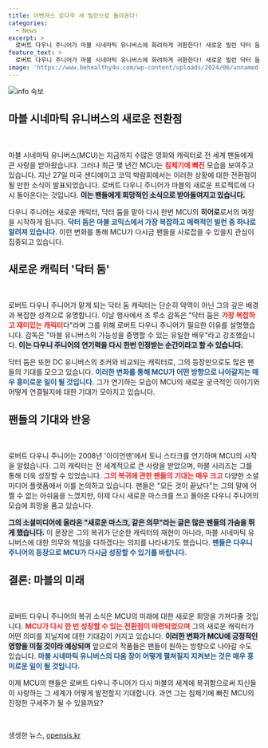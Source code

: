 ```yaml
---
title: 어벤져스 로다주 새 빌런으로 돌아온다!
categories:
  - News
excerpt: >
  로버트 다우니 주니어가 마블 시네마틱 유니버스에 화려하게 귀환한다! 새로운 빌런 닥터 둠으로 MCU의 침체를 극복할 수 있을지, 팬들의 기대는 고조된다. 신규 시리즈 소식과 함께 다우니 주니어의 매력 넘치는 모습이 공개됐다!
feature_text: >
  로버트 다우니 주니어가 마블 시네마틱 유니버스에 화려하게 귀환한다! 새로운 빌런 닥터 둠으로 MCU의 침체를 극복할 수 있을지, 팬들의 기대는 고조된다. 신규 시리즈 소식과 함께 다우니 주니어의 매력 넘치는 모습이 공개됐다!
image: 'https://www.behealthy4u.com/wp-content/uploads/2024/06/unnamed-file.png'
---
```


<p><img src="https://www.behealthy4u.com/wp-content/uploads/2024/06/unnamed-file.png" alt="info 속보" /></p>

<h2 data-ke-size="size26">마블 시네마틱 유니버스의 새로운 전환점</h2>

<p data-ke-size="size16">&nbsp;</p>

<p>마블 시네마틱 유니버스(MCU)는 지금까지 수많은 영화와 캐릭터로 전 세계 팬들에게 큰 사랑을 받아왔습니다. 그러나 최근 몇 년간 MCU는 <b><span style="color: #ee2323;">침체기에 빠진</span></b> 모습을 보여주고 있습니다. 지난 27일 미국 샌디에이고 코믹 박람회에서는 이러한 상황에 대한 전환점이 될 만한 소식이 발표되었습니다. 로버트 다우니 주니어가 마블의 새로운 프로젝트에 다시 돌아온다는 것입니다. <b><span style="background-color: #21538527;">이는 팬들에게 희망적인 소식으로 받아들여지고 있습니다.</span></b> </p>

<p>다우니 주니어는 새로운 캐릭터, 닥터 둠을 맡아 다시 한번 MCU의 <b>히어로</b>로서의 여정을 시작하게 됩니다. <b><span style="color: #1a5490;">닥터 둠은 마블 코믹스에서 가장 복잡하고 매력적인 빌런 중 하나로 알려져 있습니다.</span></b> 이런 변화를 통해 MCU가 다시금 팬들을 사로잡을 수 있을지 관심이 집중되고 있습니다.</p>

<h2 data-ke-size="size26">새로운 캐릭터 '닥터 둠'</h2>

<p data-ke-size="size16">&nbsp;</p>

<p>로버트 다우니 주니어가 맡게 되는 닥터 둠 캐릭터는 단순히 악역이 아닌 그의 깊은 배경과 복잡한 성격으로 유명합니다. 이날 행사에서 조 루소 감독은 "닥터 둠은 <b><span style="color: #ee2323;">가장 복잡하고 재미있는 캐릭터</span></b>다"라며 그를 위해 로버트 다우니 주니어가 필요한 이유를 설명했습니다. 감독은 "마블 유니버스의 가능성을 증명할 수 있는 유일한 배우"라고 강조했습니다. <b><span style="background-color: #21538527;">이는 다우니 주니어의 연기력을 다시 한번 인정받는 순간이라고 할 수 있습니다.</span></b></p>

<p>닥터 둠은 또한 DC 유니버스의 조커와 비교되는 캐릭터로, 그의 등장만으로도 많은 팬들의 기대를 모으고 있습니다. <b><span style="color: #1a5490;">이러한 변화를 통해 MCU가 어떤 방향으로 나아갈지는 매우 흥미로운 일이 될 것입니다.</span></b> 그가 연기하는 모습이 MCU의 새로운 궁극적인 이야기와 어떻게 연결될지에 대한 기대가 모아지고 있습니다. </p>

<h2 data-ke-size="size26">팬들의 기대와 반응</h2>

<p data-ke-size="size16">&nbsp;</p>

<p>로버트 다우니 주니어는 2008년 '아이언맨'에서 토니 스타크를 연기하며 MCU의 시작을 알렸습니다. 그의 캐릭터는 전 세계적으로 큰 사랑을 받았으며, 마블 시리즈는 그를 통해 더욱 성장할 수 있었습니다. <b><span style="color: #ee2323;">그의 복귀에 관한 팬들의 기대는 매우 크고</span></b> 다양한 소셜미디어 플랫폼에서 이를 논의하고 있습니다. 팬들은 "모든 것이 끝났다"는 그의 말에 어쩔 수 없는 아쉬움을 느꼈지만, 이제 다시 새로운 마스크를 쓰고 돌아온 다우니 주니어의 모습에 희망을 품고 있습니다. </p>

<p><b><span style="background-color: #21538527;">그의 소셜미디어에 올라온 "새로운 마스크, 같은 의무"라는 글은 많은 팬들의 가슴을 뛰게 했습니다.</span></b> 이 문장은 그의 복귀가 단순한 캐릭터의 재현이 아니라, 마블 시네마틱 유니버스에 대한 의무와 책임을 다하겠다는 의지를 나타내기도 했습니다. <b><span style="color: #1a5490;">팬들은 다우니 주니어의 등장으로 MCU가 다시금 성장할 수 있기를 바랍니다.</span></b> </p>

<h2 data-ke-size="size26">결론: 마블의 미래</h2>

<p data-ke-size="size16">&nbsp;</p>

<p>로버트 다우니 주니어의 복귀 소식은 MCU의 미래에 대한 새로운 희망을 가져다줄 것입니다. <b><span style="color: #ee2323;">MCU가 다시 한 번 성장할 수 있는 전환점이 마련되었으며</span></b> 그의 새로운 캐릭터가 어떤 의미를 지닐지에 대한 기대감이 커지고 있습니다. <b><span style="background-color: #21538527;">이러한 변화가 MCU에 긍정적인 영향을 미칠 것이라 예상되며</span></b> 앞으로의 작품들은 팬들이 원하는 방향으로 나아갈 수도 있습니다. <b><span style="color: #1a5490;">마블 시네마틱 유니버스의 다음 장이 어떻게 펼쳐질지 지켜보는 것은 매우 흥미로운 일이 될 것입니다.</span></b> </p>

<p>이제 MCU의 팬들은 로버트 다우니 주니어가 다시 마블의 세계에 복귀함으로써 자신들이 사랑하는 그 세계가 어떻게 발전할지 기대합니다. 과연 그는 침체기에 빠진 MCU의 진정한 구세주가 될 수 있을까요? <p data-ke-size="size16">&nbsp;</p></p>
생생한 뉴스, <a href="https://opensis.kr" rel="dofollow">opensis.kr</a>


